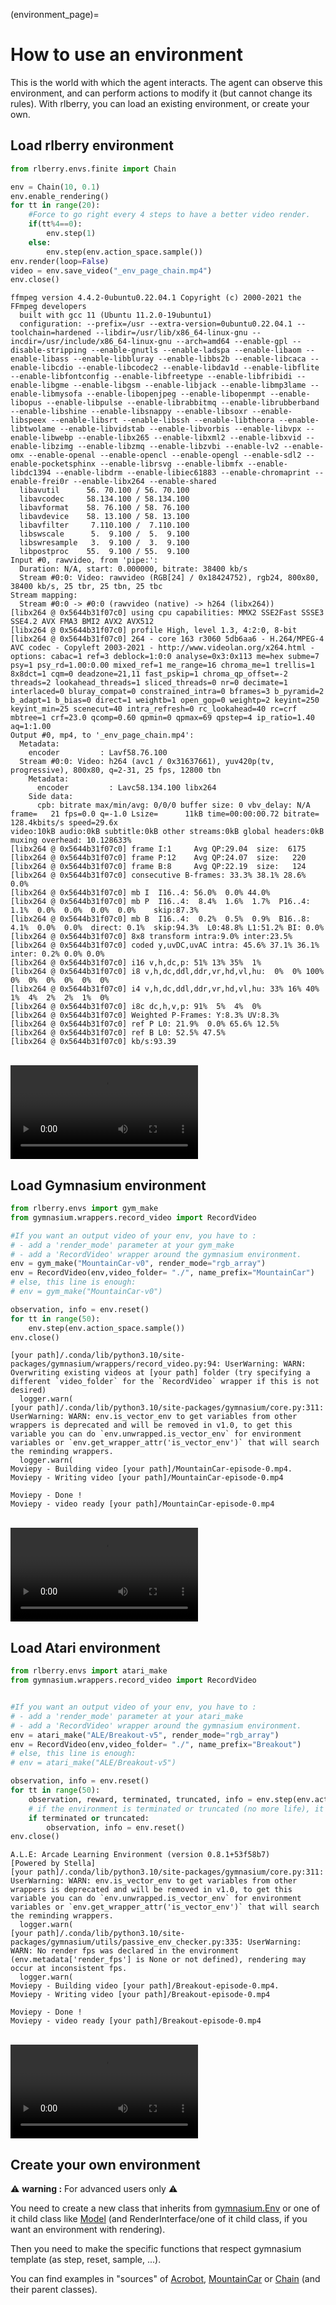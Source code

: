 (environment_page)=

# How to use an environment

This is the world with which the agent interacts. The agent can observe this environment, and can perform actions to modify it (but cannot change its rules). With rlberry, you can load an existing environment, or create your own.


## Load rlberry environment
```python
from rlberry.envs.finite import Chain

env = Chain(10, 0.1)
env.enable_rendering()
for tt in range(20):
    #Force to go right every 4 steps to have a better video render.
    if(tt%4==0):    
        env.step(1)
    else: 
        env.step(env.action_space.sample())
env.render(loop=False)
video = env.save_video("_env_page_chain.mp4")
env.close()
```

```none 
ffmpeg version 4.4.2-0ubuntu0.22.04.1 Copyright (c) 2000-2021 the FFmpeg developers
  built with gcc 11 (Ubuntu 11.2.0-19ubuntu1)
  configuration: --prefix=/usr --extra-version=0ubuntu0.22.04.1 --toolchain=hardened --libdir=/usr/lib/x86_64-linux-gnu --incdir=/usr/include/x86_64-linux-gnu --arch=amd64 --enable-gpl --disable-stripping --enable-gnutls --enable-ladspa --enable-libaom --enable-libass --enable-libbluray --enable-libbs2b --enable-libcaca --enable-libcdio --enable-libcodec2 --enable-libdav1d --enable-libflite --enable-libfontconfig --enable-libfreetype --enable-libfribidi --enable-libgme --enable-libgsm --enable-libjack --enable-libmp3lame --enable-libmysofa --enable-libopenjpeg --enable-libopenmpt --enable-libopus --enable-libpulse --enable-librabbitmq --enable-librubberband --enable-libshine --enable-libsnappy --enable-libsoxr --enable-libspeex --enable-libsrt --enable-libssh --enable-libtheora --enable-libtwolame --enable-libvidstab --enable-libvorbis --enable-libvpx --enable-libwebp --enable-libx265 --enable-libxml2 --enable-libxvid --enable-libzimg --enable-libzmq --enable-libzvbi --enable-lv2 --enable-omx --enable-openal --enable-opencl --enable-opengl --enable-sdl2 --enable-pocketsphinx --enable-librsvg --enable-libmfx --enable-libdc1394 --enable-libdrm --enable-libiec61883 --enable-chromaprint --enable-frei0r --enable-libx264 --enable-shared
  libavutil      56. 70.100 / 56. 70.100
  libavcodec     58.134.100 / 58.134.100
  libavformat    58. 76.100 / 58. 76.100
  libavdevice    58. 13.100 / 58. 13.100
  libavfilter     7.110.100 /  7.110.100
  libswscale      5.  9.100 /  5.  9.100
  libswresample   3.  9.100 /  3.  9.100
  libpostproc    55.  9.100 / 55.  9.100
Input #0, rawvideo, from 'pipe:':
  Duration: N/A, start: 0.000000, bitrate: 38400 kb/s
  Stream #0:0: Video: rawvideo (RGB[24] / 0x18424752), rgb24, 800x80, 38400 kb/s, 25 tbr, 25 tbn, 25 tbc
Stream mapping:
  Stream #0:0 -> #0:0 (rawvideo (native) -> h264 (libx264))
[libx264 @ 0x5644b31f07c0] using cpu capabilities: MMX2 SSE2Fast SSSE3 SSE4.2 AVX FMA3 BMI2 AVX2 AVX512
[libx264 @ 0x5644b31f07c0] profile High, level 1.3, 4:2:0, 8-bit
[libx264 @ 0x5644b31f07c0] 264 - core 163 r3060 5db6aa6 - H.264/MPEG-4 AVC codec - Copyleft 2003-2021 - http://www.videolan.org/x264.html - options: cabac=1 ref=3 deblock=1:0:0 analyse=0x3:0x113 me=hex subme=7 psy=1 psy_rd=1.00:0.00 mixed_ref=1 me_range=16 chroma_me=1 trellis=1 8x8dct=1 cqm=0 deadzone=21,11 fast_pskip=1 chroma_qp_offset=-2 threads=2 lookahead_threads=1 sliced_threads=0 nr=0 decimate=1 interlaced=0 bluray_compat=0 constrained_intra=0 bframes=3 b_pyramid=2 b_adapt=1 b_bias=0 direct=1 weightb=1 open_gop=0 weightp=2 keyint=250 keyint_min=25 scenecut=40 intra_refresh=0 rc_lookahead=40 rc=crf mbtree=1 crf=23.0 qcomp=0.60 qpmin=0 qpmax=69 qpstep=4 ip_ratio=1.40 aq=1:1.00
Output #0, mp4, to '_env_page_chain.mp4':
  Metadata:
    encoder         : Lavf58.76.100
  Stream #0:0: Video: h264 (avc1 / 0x31637661), yuv420p(tv, progressive), 800x80, q=2-31, 25 fps, 12800 tbn
    Metadata:
      encoder         : Lavc58.134.100 libx264
    Side data:
      cpb: bitrate max/min/avg: 0/0/0 buffer size: 0 vbv_delay: N/A
frame=   21 fps=0.0 q=-1.0 Lsize=      11kB time=00:00:00.72 bitrate= 128.4kbits/s speed=29.6x    
video:10kB audio:0kB subtitle:0kB other streams:0kB global headers:0kB muxing overhead: 10.128633%
[libx264 @ 0x5644b31f07c0] frame I:1     Avg QP:29.04  size:  6175
[libx264 @ 0x5644b31f07c0] frame P:12    Avg QP:24.07  size:   220
[libx264 @ 0x5644b31f07c0] frame B:8     Avg QP:22.19  size:   124
[libx264 @ 0x5644b31f07c0] consecutive B-frames: 33.3% 38.1% 28.6%  0.0%
[libx264 @ 0x5644b31f07c0] mb I  I16..4: 56.0%  0.0% 44.0%
[libx264 @ 0x5644b31f07c0] mb P  I16..4:  8.4%  1.6%  1.7%  P16..4:  1.1%  0.0%  0.0%  0.0%  0.0%    skip:87.3%
[libx264 @ 0x5644b31f07c0] mb B  I16..4:  0.2%  0.5%  0.9%  B16..8:  4.1%  0.0%  0.0%  direct: 0.1%  skip:94.3%  L0:48.8% L1:51.2% BI: 0.0%
[libx264 @ 0x5644b31f07c0] 8x8 transform intra:9.0% inter:23.5%
[libx264 @ 0x5644b31f07c0] coded y,uvDC,uvAC intra: 45.6% 37.1% 36.1% inter: 0.2% 0.0% 0.0%
[libx264 @ 0x5644b31f07c0] i16 v,h,dc,p: 51% 13% 35%  1%
[libx264 @ 0x5644b31f07c0] i8 v,h,dc,ddl,ddr,vr,hd,vl,hu:  0%  0% 100%  0%  0%  0%  0%  0%  0%
[libx264 @ 0x5644b31f07c0] i4 v,h,dc,ddl,ddr,vr,hd,vl,hu: 33% 16% 40%  1%  4%  2%  2%  1%  0%
[libx264 @ 0x5644b31f07c0] i8c dc,h,v,p: 91%  5%  4%  0%
[libx264 @ 0x5644b31f07c0] Weighted P-Frames: Y:8.3% UV:8.3%
[libx264 @ 0x5644b31f07c0] ref P L0: 21.9%  0.0% 65.6% 12.5%
[libx264 @ 0x5644b31f07c0] ref B L0: 52.5% 47.5%
[libx264 @ 0x5644b31f07c0] kb/s:93.39
```
</br>

<video controls="controls" style="max-width: 600px;">
   <source src="../../../../_video/user_guide_video/_env_page_chain.mp4" type="video/mp4">
</video>


## Load Gymnasium environment
```python
from rlberry.envs import gym_make
from gymnasium.wrappers.record_video import RecordVideo

#If you want an output video of your env, you have to :
# - add a 'render_mode' parameter at your gym_make
# - add a 'RecordVideo' wrapper around the gymnasium environment.
env = gym_make("MountainCar-v0", render_mode="rgb_array")
env = RecordVideo(env,video_folder= "./", name_prefix="MountainCar")
# else, this line is enough:
# env = gym_make("MountainCar-v0")

observation, info = env.reset()
for tt in range(50):
    env.step(env.action_space.sample())
env.close()
```

```none 
[your path]/.conda/lib/python3.10/site-packages/gymnasium/wrappers/record_video.py:94: UserWarning: WARN: Overwriting existing videos at [your path] folder (try specifying a different `video_folder` for the `RecordVideo` wrapper if this is not desired)
  logger.warn(
[your path]/.conda/lib/python3.10/site-packages/gymnasium/core.py:311: UserWarning: WARN: env.is_vector_env to get variables from other wrappers is deprecated and will be removed in v1.0, to get this variable you can do `env.unwrapped.is_vector_env` for environment variables or `env.get_wrapper_attr('is_vector_env')` that will search the reminding wrappers.
  logger.warn(
Moviepy - Building video [your path]/MountainCar-episode-0.mp4.
Moviepy - Writing video [your path]/MountainCar-episode-0.mp4

Moviepy - Done !                                                                                                            
Moviepy - video ready [your path]/MountainCar-episode-0.mp4
```

</br>

<video controls="controls" style="max-width: 600px;">
   <source src="../../../../_video/user_guide_video/_env_page_MountainCar.mp4" type="video/mp4">
</video>



## Load Atari environment

```python
from rlberry.envs import atari_make
from gymnasium.wrappers.record_video import RecordVideo


#If you want an output video of your env, you have to :
# - add a 'render_mode' parameter at your atari_make
# - add a 'RecordVideo' wrapper around the gymnasium environment.
env = atari_make("ALE/Breakout-v5", render_mode="rgb_array")
env = RecordVideo(env,video_folder= "./", name_prefix="Breakout")
# else, this line is enough:
# env = atari_make("ALE/Breakout-v5")

observation, info = env.reset()
for tt in range(50):
    observation, reward, terminated, truncated, info = env.step(env.action_space.sample())
    # if the environment is terminated or truncated (no more life), it need to be reset
    if terminated or truncated:
        observation, info = env.reset()
env.close()
```

```none 
A.L.E: Arcade Learning Environment (version 0.8.1+53f58b7)
[Powered by Stella]
[your path]/.conda/lib/python3.10/site-packages/gymnasium/core.py:311: UserWarning: WARN: env.is_vector_env to get variables from other wrappers is deprecated and will be removed in v1.0, to get this variable you can do `env.unwrapped.is_vector_env` for environment variables or `env.get_wrapper_attr('is_vector_env')` that will search the reminding wrappers.
  logger.warn(
[your path]/.conda/lib/python3.10/site-packages/gymnasium/utils/passive_env_checker.py:335: UserWarning: WARN: No render fps was declared in the environment (env.metadata['render_fps'] is None or not defined), rendering may occur at inconsistent fps.
  logger.warn(
Moviepy - Building video [your path]/Breakout-episode-0.mp4.
Moviepy - Writing video [your path]/Breakout-episode-0.mp4

Moviepy - Done !                                                                                                            
Moviepy - video ready [your path]/Breakout-episode-0.mp4
```

</br>

<video controls="controls" style="max-width: 600px;">
   <source src="../../../../_video/user_guide_video/_env_page_Breakout.mp4" type="video/mp4">
</video>


## Create your own environment
<span>&#9888;</span> **warning :** For advanced users only <span>&#9888;</span>

You need to create a new class that inherits from [gymnasium.Env](https://gymnasium.farama.org/api/env/) or one of it child class like [Model](rlberry.envs.interface.Model) (and RenderInterface/one of it child class, if you want an environment with rendering).

Then you need to make the specific functions that respect gymnasium template (as step, reset, sample, ...).

You can find examples in "sources" of [Acrobot](rlberry.envs.Acrobot), [MountainCar](rlberry.envs.classic_control.MountainCar) or [Chain](rlberry.envs.finite.Chain) (and their parent classes).
